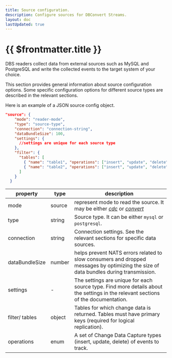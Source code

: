 ```yaml
---
title: Source configuration.
description: Configure sources for DBConvert Streams.
layout: doc
lastUpdated: true
---
```


# {{ $frontmatter.title }}

DBS readers collect data from external sources such as MySQL and PostgreSQL and
write the collected events to the target system of your choice.

This section provides general information about source configuration options.
Some specific configuration options for different source types are described in
the relevant sections.

Here is an example of a JSON source config object.

```json
"source": {
    "mode": "reader-mode",
    "type": "source-type",
    "connection": "connection-string",
    "dataBundleSize": 100,
    "settings": {
      //settings are unique for each source type
    },
    "filter": {
      "tables": [
        { "name": "table1", "operations": ["insert", "update", "delete"]},
        { "name": "table2", "operations": ["insert", "update", "delete"]}
      ]
    }
  }
```

| property       | type   | description                                                                                                                          |
| -------------- | ------ | ------------------------------------------------------------------------------------------------------------------------------------ |
| mode           | source | represent mode to read the source. It may be either _[cdc](/sources/what-is-cdc)_ or _[convert](/sources/conversion-mode)_           |
| type           | string | Source type. It can be either `mysql` or `postgresql`.                                                                               |
| connection     | string | Connection settings. See the relevant sections for specific data sources.                                                            |
| dataBundleSize | number | helps prevent NATS errors related to slow consumers and dropped messages by optimizing the size of data bundles during transmission. |
| settings       | -      | The settings are unique for each source type. Find more details about the settings in the relevant sections of the documentation.    |
| filter/ tables | object | Tables for which change data is returned. Tables must have primary keys (required for logical replication).                          |
| operations     | enum   | A set of Change Data Capture types (insert, update, delete) of events to track.                                                      |
